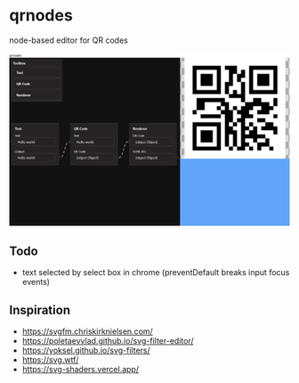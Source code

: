 # qrnodes

node-based editor for QR codes

![editor view](./examples/qrnodes.png)

## Todo

- text selected by select box in chrome (preventDefault breaks input focus events)

## Inspiration

- https://svgfm.chriskirknielsen.com/
- https://poletaevvlad.github.io/svg-filter-editor/
- https://yoksel.github.io/svg-filters/
- https://svg.wtf/
- https://svg-shaders.vercel.app/

